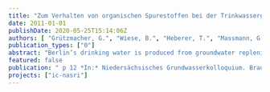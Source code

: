```yaml
---
title: "Zum Verhalten von organischen Spurestoffen bei der Trinkwassergewinnung durch Untergrundpassage in Berlin"
date: 2011-01-01
publishDate: 2020-05-25T15:14:06Z
authors: [ "Grützmacher, G.", "Wiese, B.", "Heberer, T.", "Massmann, G.", "Dünnbier, U.", "Jekel, M." ]
publication_types: ["0"]
abstract: "Berlin’s drinking water is produced from groundwater replenished by 60 % from surface water from the city’s abundant rivers or lakes using bank fi ltration or artifi cial groundwater recharge. Compared to other bank fi ltration sites world wide, the situation in Berlin is characterized by low hydraulic conductivities but nevertheless high capacities. Interdisciplinary research projects have shown that travel times and redox conditions during subsurface passage are highly transient due to seasonal effects and discontinuous pump operation. Trace organics like pharmaceuticals and x-ray contrast media are attenuated during subsurface passage to a varying degree. Substances that were found to be poorly removed under oxic conditions or even persistent include carbamazepine, primidone, sulfamethoxazole, 1,5 NDSA, MTBE and EDTA. Under anoxic to anaerobic conditions others like phenazone and diclofenac show little removal. However, none of these substances occur at relevant concentrations in the fi nished drinking water due to low initial concentrations in the surface water or additional removal during post-treatment (aeration and fi ltration for iron and manganese removal)."
featured: false
publication: " p 12 *In:* Niedersächsisches Grundwasserkolloquium. Braunschweig. 23.-24.02.2011"
projects: ["ic-nasri"]
---
```


